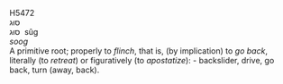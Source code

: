 <body>
  <p>H5472<br>  סוּג  <br> סוּג  ‎  sûg  <br><i>soog </i><br>A primitive root; properly to <i>flinch</i>, that is, (by implication) to <i>go</i> <i>back</i>, literally (to <i>retreat</i>) or figuratively (to <i>apostatize</i>): - backslider, drive, go back, turn (away, back).<br></p>
 </body>